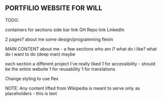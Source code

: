## PORTFILIO WEBSITE FOR WILL

TODO:

containers for sections
side bar
    link GH Repo
    link LinkedIn

2 pages?
    about me
    some design/programming flexin


MAIN CONTENT
    about me - a few sections
        who am i?
        what do i like?
        what do i want to do (deep man)
        maybe 

each section a different project I've really liked
1 for accessibility - should be the entire website
1 for reusability
1 for translations

Change styling to use flex

NOTE: Any content lifted from Wikipedia is meant to serve only as placeholders - this is text
